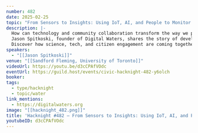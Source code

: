 ```yaml
---
number: 482
date: 2025-02-25
topic: "From Sensors to Insights: Using IoT, AI, and People to Monitor Watershed"
description: |-
  How can technology and community collaboration transform the way we protect our waterways?
  Jason Spitkoski, founder of Digital Waters, shares the story of developing innovative tools to monitor water quality in real time and the surprising insights from a pilot project on Yellow Creek in midtown Toronto.
  Discover how science, tech, and citizen engagement are coming together to safeguard our most vital resource.
speakers:
  - "[[Jason Spitkoski]]"
venue: "[[Sandford Fleming, University of Toronto]]"
videoUrl: https://youtu.be/d3cCPAfVOdc
eventUrl: https://guild.host/events/civic-hacknight-482-y6olch
booker:
tags:
  - type/hacknight
  - topic/water
link_mentions:
  - https://digitalwaters.org
image: "[[hacknight_482.png]]"
title: 'Hacknight #482 – From Sensors to Insights: Using IoT, AI, and People to Monitor Watershed'
youtubeID: d3cCPAfVOdc
---
```


